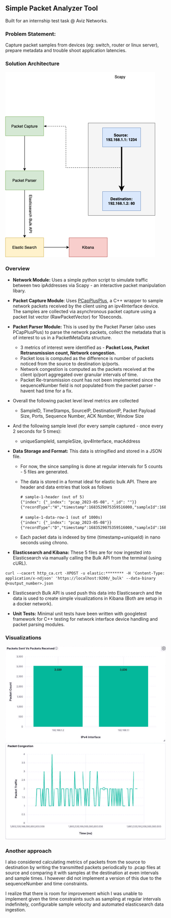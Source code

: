 ## Simple Packet Analyzer Tool

Built for an internship test task @ Aviz Networks.

### Problem Statement:

Capture packet samples from devices (eg: switch, router or linux server), prepare metadata and trouble shoot application latencies.


### Solution Architecture

![architecture](./arch.png)

### Overview

- **Network Module:** Uses a simple python script to simulate traffic between two ipAddresses via Scapy - an interactive packet manipulation libary.

- **Packet Capture Module**: Uses [PCapPlusPlus](https://github.com/seladb/PcapPlusPlus), a C++ wrapper to sample network packets received by the client using an ipv4Interface device. The samples are collected via asynchronous packet capture using a packet list vector (RawPacketVector) for 10seconds.
  
- **Packet Parser Module:** This is used by the Packet Parser (also uses PCapPlusPlus) to parse the network packets, collect the metadata that is of interest to us in a PacketMetaData structure.
  - 3 metrics of interest were identified as - **Packet Loss, Packet Retransmission count, Network congestion.**
  - Packet loss is computed as the difference is number of packets noticed from the source to destination ip/ports.
  - Network congestion is computed as the packets received at the client ip/port aggregated over granular intervals of time.
  - Packet Re-transmission count has not been implemented since the sequenceNumber field is not populated from the packet parser  - havent had time for a fix.

- Overall the following packet level level metrics are collected
  - SampleID, TimeStamps, SourceIP, DestinationIP, Packet Payload Size, Ports, Sequence Number, ACK Number, Window Size

- And the following sample level (for every sample captured - once every 2 seconds for 5 times):
  - uniqueSampleId, sampleSize, ipv4Interface, macAddress

- **Data Storage and Format:** This data is stringified and stored in a JSON file.
  - For now, the since sampling is done at regular intervals for 5 counts - 5 files are generated.
  - The data is stored in a format ideal for elastic bulk API. There are header and data entries that look as follows
    ```
    # sample-1-header (out of 5)
    {"index": {"_index": "pcap_2023-05-08", "_id": ""}}
    {"recordType":"H","timestamp":1683529075359516000,"sampleId":1683529075359516000,"sampleSize":1285,"interfaceName":"en0","interfaceDesc":"","macAddress":"d0:81:7a:b1:5e:1e","defaultGateway":"192.168.1.1"}

    # sample-1-data-row-1 (out of 1000s)
    {"index": {"_index": "pcap_2023-05-08"}}
    {"recordType":"D","timestamp":1683529075359516000,"sampleId":1683529075359516000,"sourceIP":"192.168.1.1","destIP":"192.168.1.2","packetSize":67,"seqNo":0,"ackNo":0,"windowSizeInt":8192,"sourcePort":1234,"destnPort":80}
    ```

  - Each packet data is indexed by time (timestamp+uniqueId) in nano seconds using chrono.


- **Elasticsearch and Kibana:** These 5 files are for now ingested into Elasticsearch via manually calling the Bulk API from the terminal (using cURL).
```
curl --cacert http_ca.crt -XPOST -u elastic:******** -H 'Content-Type: application/x-ndjson' 'https://localhost:9200/_bulk' --data-binary @<output_number>.json
```
- Elasticsearch Bulk API is used push this data into Elasticsearch and the data is used to create simple visualizations in Kibana (Both are setup in a docker network).

- **Unit Tests:** Minimal unit tests have been written with googletest framework for C++ testing for network interface device handling and packet parsing modules.

### Visualizations

![PacketLoss](./visualization-1.png)
![PacketLoss](./visualization-2.png)

### Another approach

I also considered calculating metrics of packets from the source to destination by writing the transmitted packets periodically to .pcap files at source and comparing it with samples at the destination at even intervals and sample times. I however did not implement a version of this due to the sequenceNumber and time constraints.

I realize that there is room for improvement which I was unable to implement given the time constraints such as sampling at regular intervals indefinitely, configurable sample velocity and automated elasticsearch data ingestion. 